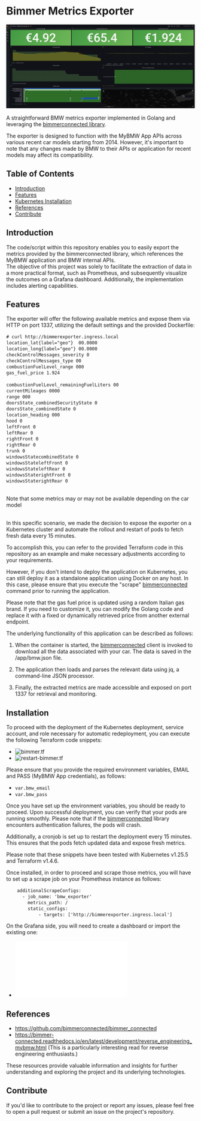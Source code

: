 # Bimmer Metrics Exporter

![Project Logo](/imgs/grafana_mybmw_dashboard.png)

A straightforward BMW metrics exporter implemented in Golang and leveraging the <a href="https://github.com/bimmerconnected/bimmer_connected" target="_blank">bimmerconnected library</a>.

The exporter is designed to function with the MyBMW App APIs across various recent car models starting from 2014. However, it's important to note that any changes made by BMW to their APIs or application for recent models may affect its compatibility.

## Table of Contents

- [Introduction](#introduction)
- [Features](#features)
- [Kubernetes Installation](#installation)
- [References](#references)
- [Contribute](#Contribute)

## Introduction

The code/script within this repository enables you to easily export the metrics provided by the bimmerconnected library, which references the MyBMW application and BMW internal APIs.
<br>
The objective of this project was solely to facilitate the extraction of data in a more practical format, such as Prometheus, and subsequently visualize the outcomes on a Grafana dashboard. Additionally, the implementation includes alerting capabilities.


## Features

The exporter will offer the following available metrics and expose them via HTTP on port 1337, utilizing the default settings and the provided Dockerfile:

```
# curl http://bimmerexporter.ingress.local
location_lat{label="geo"}  00.0000
location_long{label="geo"} 00.0000
checkControlMessages_severity 0
checkControlMessages_type 00
combustionFuelLevel_range 000
gas_fuel_price 1.924

combustionFuelLevel_remainingFuelLiters 00
currentMileages 0000
range 000
doorsState_combinedSecurityState 0
doorsState_combinedState 0
location_heading 000
hood 0
leftFront 0
leftRear 0
rightFront 0
rightRear 0
trunk 0
windowsStatecombinedState 0
windowsStateleftFront 0
windowsStateleftRear 0
windowsStaterightFront 0
windowsStaterightRear 0
```

<br>
Note that some metrics may or may not be available depending on the car model
<br>
<br>

In this specific scenario, we made the decision to expose the exporter on a Kubernetes cluster and automate the rollout and restart of pods to fetch fresh data every 15 minutes.

To accomplish this, you can refer to the provided Terraform code in this repository as an example and make necessary adjustments according to your requirements.

However, if you don't intend to deploy the application on Kubernetes, you can still deploy it as a standalone application using Docker on any host. In this case, please ensure that you execute the "scrape" <a href="https://github.com/bimmerconnected/bimmer_connected" target="_blank">bimmerconnected</a> command prior to running the application.

Please note that the gas fuel price is updated using a random Italian gas brand. If you need to customize it, you can modify the Golang code and replace it with a fixed or dynamically retrieved price from another external endpoint.

The underlying functionality of this application can be described as follows:

1. When the container is started, the <a href="https://github.com/bimmerconnected/bimmer_connected" target="_blank">bimmerconnected</a> client is invoked to download all the data associated with your car. The data is saved in the /app/bmw.json file.

2. The application then loads and parses the relevant data using jq, a command-line JSON processor.

3. Finally, the extracted metrics are made accessible and exposed on port 1337 for retrieval and monitoring.

## Installation

To proceed with the deployment of the Kubernetes deployment, service account, and role necessary for automatic redeployment, you can execute the following Terraform code snippets:
- ![bimmer.tf](/k8s/bimmer.tf)
- ![restart-bimmer.tf](/k8s/restartbimmer.tf)

Please ensure that you provide the required environment variables, EMAIL and PASS (MyBMW App credentials), as follows:

- `var.bmw_email`
- `var.bmw_pass`

Once you have set up the environment variables, you should be ready to proceed. Upon successful deployment, you can verify that your pods are running smoothly. Please note that if the <a href="https://github.com/bimmerconnected/bimmer_connected" target="_blank">bimmerconnected</a> library encounters authentication failures, the pods will crash.

Additionally, a cronjob is set up to restart the deployment every 15 minutes. This ensures that the pods fetch updated data and expose fresh metrics.

Please note that these snippets have been tested with Kubernetes v1.25.5 and Terraform v1.4.6.

Once installed, in order to proceed and scrape those metrics, you will have to set up a scrape job on your Prometheus instance as follows:
```
    additionalScrapeConfigs: 
      - job_name: 'bmw_exporter'
        metrics_path: /
        static_configs:
            - targets: ['http://bimmerexporter.ingress.local']
```

On the Grafana side, you will need to create a dashboard or import the existing one:
- ![dashboard.json](/grafana/dashboard.json)



## References
- https://github.com/bimmerconnected/bimmer_connected
- https://bimmer-connected.readthedocs.io/en/latest/development/reverse_engineering_mybmw.html (This is a particularly interesting read for reverse engineering enthusiasts.)

These resources provide valuable information and insights for further understanding and exploring the project and its underlying technologies.


## Contribute
If you'd like to contribute to the project or report any issues, please feel free to open a pull request or submit an issue on the project's repository.

